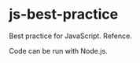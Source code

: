 js-best-practice
================

Best practice for JavaScript. Refence.

Code can be run with Node.js.